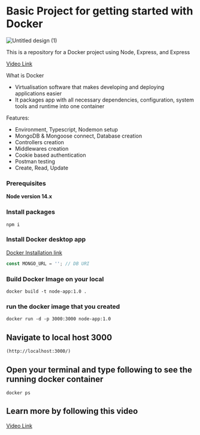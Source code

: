 # Basic Project for getting started with Docker

![Untitled design (1)](https://user-images.githubusercontent.com/23248726/219093382-a1874751-a2f0-4be6-8bed-3c266276b57c.png)

This is a repository for a Docker project using Node, Express, and Express

[Video Link](https://youtu.be/b8ZUb_Okxro)

What is Docker

- Virtualisation software that makes developing and deploying applications easier
- It packages app with all necessary dependencies, configuration, system tools and runtime into one container

Features:

- Environment, Typescript, Nodemon setup
- MongoDB & Mongoose connect, Database creation
- Controllers creation
- Middlewares creation
- Cookie based authentication
- Postman testing
- Create, Read, Update

### Prerequisites

**Node version 14.x**

### Install packages

```shell
npm i
```

### Install Docker desktop app

[Docker Installation link](https://docs.docker.com/get-docker/)

```js
const MONGO_URL = ''; // DB URI
```

### Build Docker Image on your local

```shell
docker build -t node-app:1.0 .
```

### run the docker image that you created

```shell
docker run -d -p 3000:3000 node-app:1.0
```

## Navigate to local host 3000

```shell
(http://localhost:3000/)
```

## Open your terminal and type following to see the running docker container

```shell
docker ps
```

## Learn more by following this video

[Video Link](https://www.youtube.com/watch?v=pg19Z8LL06w&ab_channel=TechWorldwithNana)
